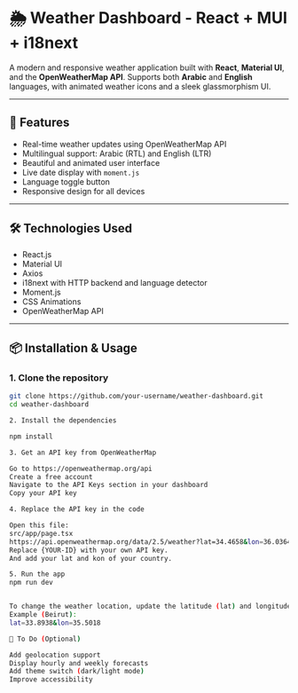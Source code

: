 # 🌦️ Weather Dashboard - React + MUI + i18next

A modern and responsive weather application built with **React**, **Material UI**, and the **OpenWeatherMap API**. Supports both **Arabic** and **English** languages, with animated weather icons and a sleek glassmorphism UI.

---

## 🚀 Features

- Real-time weather updates using OpenWeatherMap API
- Multilingual support: Arabic (RTL) and English (LTR)
- Beautiful and animated user interface
- Live date display with `moment.js`
- Language toggle button
- Responsive design for all devices

---

## 🛠️ Technologies Used

- React.js
- Material UI
- Axios
- i18next with HTTP backend and language detector
- Moment.js
- CSS Animations
- OpenWeatherMap API

---

## 📦 Installation & Usage

### 1. Clone the repository

```bash
git clone https://github.com/your-username/weather-dashboard.git
cd weather-dashboard

2. Install the dependencies

npm install

3. Get an API key from OpenWeatherMap

Go to https://openweathermap.org/api
Create a free account
Navigate to the API Keys section in your dashboard
Copy your API key

4. Replace the API key in the code

Open this file:
src/app/page.tsx
https://api.openweathermap.org/data/2.5/weather?lat=34.4658&lon=36.0364&appid={YOUR-ID}&units=metric
Replace {YOUR-ID} with your own API key.
And add your lat and kon of your country.

5. Run the app
npm run dev


To change the weather location, update the latitude (lat) and longitude (lon) in the API URL.
Example (Beirut):
lat=33.8938&lon=35.5018

📌 To Do (Optional)

Add geolocation support
Display hourly and weekly forecasts
Add theme switch (dark/light mode)
Improve accessibility


